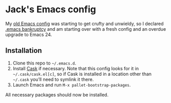 # Jack's Emacs config

My [old Emacs config](https://code.google.com/p/letouj-emacs-cfg/) was starting to get crufty and unwieldy, so I declared [.emacs bankruptcy](http://emacsblog.org/2007/10/07/declaring-emacs-bankruptcy/) and am starting over with a fresh config and an overdue upgrade to Emacs 24.

## Installation

  1. Clone this repo to `~/.emacs.d`.
  2. Install [Cask](http://cask.github.io/) if necessary. Note that this config looks for it in `~/.cask/cask.el[c]`, so if Cask is installed in a location other than `~/.cask` you’ll need to symlink it there.
  3. Launch Emacs and run `M-x pallet-bootstrap-packages`.

All necessary packages should now be installed.
